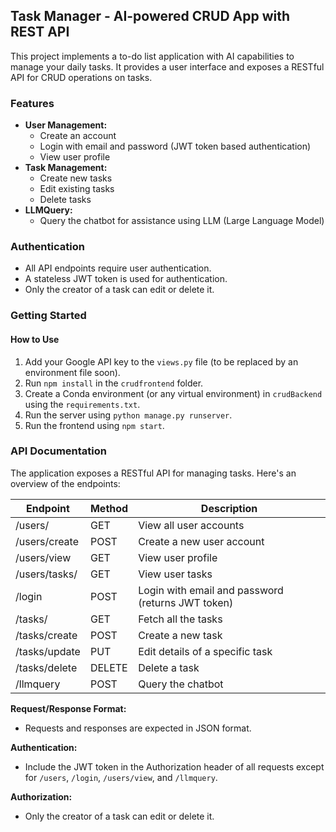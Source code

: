 ## Task Manager - AI-powered CRUD App with REST API

This project implements a to-do list application with AI capabilities to manage your daily tasks. It provides a user interface and exposes a RESTful API for CRUD operations on tasks.

### Features

* **User Management:**
    * Create an account
    * Login with email and password (JWT token based authentication)
    * View user profile
* **Task Management:**
    * Create new tasks
    * Edit existing tasks
    * Delete tasks
* **LLMQuery:**
    * Query the chatbot for assistance using LLM (Large Language Model)

### Authentication

* All API endpoints require user authentication.
* A stateless JWT token is used for authentication.
* Only the creator of a task can edit or delete it.

### Getting Started

#### How to Use

1. Add your Google API key to the `views.py` file (to be replaced by an environment file soon).
2. Run `npm install` in the `crudfrontend` folder.
3. Create a Conda environment (or any virtual environment) in `crudBackend` using the `requirements.txt`.
4. Run the server using `python manage.py runserver`.
5. Run the frontend using `npm start`.

### API Documentation

The application exposes a RESTful API for managing tasks. Here's an overview of the endpoints:

| Endpoint | Method | Description |
|---|---|---|
| /users/ | GET | View all user accounts |
| /users/create | POST | Create a new user account |
| /users/view | GET | View user profile |
| /users/tasks/ | GET | View user tasks |
| /login | POST | Login with email and password (returns JWT token) |
| /tasks/ | GET | Fetch all the tasks |
| /tasks/create | POST | Create a new task |
| /tasks/update | PUT | Edit details of a specific task |
| /tasks/delete | DELETE | Delete a task |
| /llmquery | POST | Query the chatbot |

**Request/Response Format:**

* Requests and responses are expected in JSON format.

**Authentication:**

* Include the JWT token in the Authorization header of all requests except for `/users`, `/login`, `/users/view`, and `/llmquery`.

**Authorization:**

* Only the creator of a task can edit or delete it.
